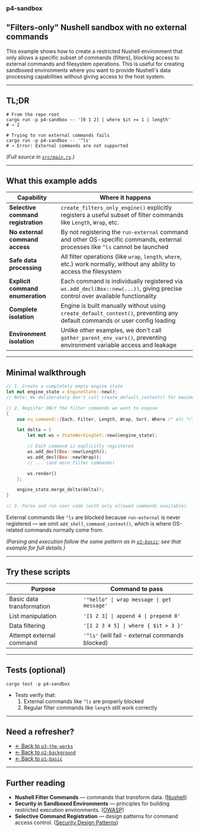 ### p4-sandbox

## "Filters-only" Nushell sandbox with no external commands

This example shows how to create a restricted Nushell environment that only
allows a specific subset of commands (filters), blocking access to external
commands and filesystem operations. This is useful for creating sandboxed
environments where you want to provide Nushell's data processing capabilities
without giving access to the host system.

---

## TL;DR

```
# From the repo root
cargo run -p p4-sandbox -- '[0 1 2] | where $it >= 1 | length'
# → 2

# Trying to run external commands fails
cargo run -p p4-sandbox -- '^ls'
# → Error: External commands are not supported
```

_(Full source in [`src/main.rs`](./src/main.rs).)_

---

## What this example adds

| Capability                         | Where it happens                                                                                                               |
| ---------------------------------- | ------------------------------------------------------------------------------------------------------------------------------ |
| **Selective command registration** | `create_filters_only_engine()` explicitly registers a useful subset of filter commands like `Length`, `Wrap`, etc.             |
| **No external command access**     | By not registering the `run-external` command and other OS-specific commands, external processes like `^ls` cannot be launched |
| **Safe data processing**           | All filter operations (like `wrap`, `length`, `where`, etc.) work normally, without any ability to access the filesystem       |
| **Explicit command enumeration**   | Each command is individually registered via `ws.add_decl(Box::new(...))`, giving precise control over available functionality  |
| **Complete isolation**             | Engine is built manually without using `create_default_context()`, preventing any default commands or user config loading      |
| **Environment isolation**          | Unlike other examples, we don't call `gather_parent_env_vars()`, preventing environment variable access and leakage            |

---

## Minimal walkthrough

```rust
// 1. Create a completely empty engine state
let mut engine_state = EngineState::new();
// Note: We deliberately don't call create_default_context() for maximum isolation

// 2. Register ONLY the filter commands we want to expose
{
    use nu_command::{Each, Filter, Length, Wrap, Sort, Where /* etc */};

    let delta = {
        let mut ws = StateWorkingSet::new(&engine_state);

        // Each command is explicitly registered
        ws.add_decl(Box::new(Length));
        ws.add_decl(Box::new(Wrap));
        // ... (and more filter commands)

        ws.render()
    };

    engine_state.merge_delta(delta)?;
}

// 3. Parse and run user code (with only allowed commands available)
```

External commands like `^ls` are blocked because `run-external` is never
registered — we omit `add_shell_command_context()`, which is where OS-related
commands normally come from.

_(Parsing and execution follow the same pattern as in
[`p1-basic`](../p1-basic/README.md); see that example for full details.)_

---

## Try these scripts

| Purpose                   | Command to pass                                 |
| ------------------------- | ----------------------------------------------- |
| Basic data transformation | `'"hello" \| wrap message \| get message'`      |
| List manipulation         | `'[1 2 3] \| append 4 \| prepend 0'`            |
| Data filtering            | `'[1 2 3 4 5] \| where { $it > 3 }'`            |
| Attempt external command  | `'^ls'` (will fail - external commands blocked) |

---

## Tests (optional)

```
cargo test -p p4-sandbox
```

- Tests verify that:
  1. External commands like `^ls` are properly blocked
  2. Regular filter commands like `length` still work correctly

---

## Need a refresher?

- [← Back to `p3-the-works`](../p3-the-works/README.md)
- [← Back to `p2-background`](../p2-background/README.md)
- [← Back to `p1-basic`](../p1-basic/README.md)

---

## Further reading

- **Nushell Filter Commands** — commands that transform data.
  ([Nushell](https://www.nushell.sh/commands/categories/filters.html))
- **Security in Sandboxed Environments** — principles for building restricted
  execution environments.
  ([OWASP](https://cheatsheetseries.owasp.org/cheatsheets/Sandboxed_Environments.html))
- **Selective Command Registration** — design patterns for command access
  control.
  ([Security Design Patterns](https://en.wikipedia.org/wiki/Secure_by_design))
